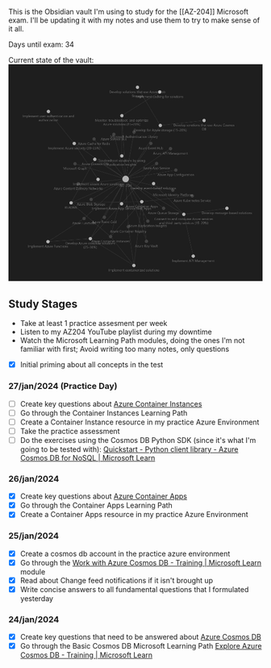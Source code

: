 This is the Obsidian vault I'm using to study for the [[AZ-204]] Microsoft exam. I'll be updating it with my notes and use them to try to make sense of it all.

Days until exam: 34

Current state of the vault:
![](media/Pasted%20image%2020240126093048.png)
## Study Stages
- Take at least 1 practice assesment per week
- Listen to my AZ204 YouTube playlist during my downtime
- Watch the Microsoft Learning Path modules, doing the ones I'm not familiar with first; Avoid writing too many notes, only questions
- [x] Initial priming about all concepts in the test

### 27/jan/2024 (Practice Day)
- [ ] Create key questions about [Azure Container Instances](Azure%20Container%20Instances)
- [ ] Go through the Container Instances Learning Path
- [ ] Create a Container Instance resource in my practice Azure Environment
- [ ] Take the practice assessment
- [ ] Do the exercises using the Cosmos DB Python SDK (since it's what I'm going to be tested with): [Quickstart - Python client library - Azure Cosmos DB for NoSQL | Microsoft Learn](https://learn.microsoft.com/en-us/azure/cosmos-db/nosql/quickstart-python?pivots=devcontainer-codespace)
### 26/jan/2024
- [x] Create key questions about [Azure Container Apps](Azure%20Container%20Apps)
- [x] Go through the Container Apps Learning Path
- [x] Create a Container Apps resource in my practice Azure Environment
### 25/jan/2024
- [x] Create a cosmos db account in the practice azure environment
- [x] Go through the [Work with Azure Cosmos DB - Training | Microsoft Learn](https://learn.microsoft.com/en-us/training/modules/work-with-cosmos-db/) module
- [x] Read about Change feed notifications if it isn't brought up
- [x] Write concise answers to all fundamental questions that I formulated yesterday
### 24/jan/2024
- [x] Create key questions that need to be answered about [Azure Cosmos DB](Azure%20Cosmos%20DB.md)
- [x] Go through the Basic Cosmos DB Microsoft Learning Path [Explore Azure Cosmos DB - Training | Microsoft Learn](https://learn.microsoft.com/en-us/training/modules/explore-azure-cosmos-db/)